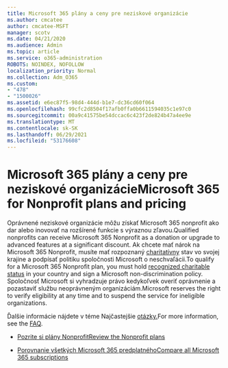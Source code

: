 ```yaml
---
title: Microsoft 365 plány a ceny pre neziskové organizácie
ms.author: cmcatee
author: cmcatee-MSFT
manager: scotv
ms.date: 04/21/2020
ms.audience: Admin
ms.topic: article
ms.service: o365-administration
ROBOTS: NOINDEX, NOFOLLOW
localization_priority: Normal
ms.collection: Adm_O365
ms.custom:
- "478"
- "1500026"
ms.assetid: e6ec87f5-98d4-444d-b1e7-dc36cd60f064
ms.openlocfilehash: 99cfc2d8504f17afb0ffa0b6611594035c1e97c0
ms.sourcegitcommit: 00a9c41575be54dccac6c423f2de824b47a4ee9e
ms.translationtype: MT
ms.contentlocale: sk-SK
ms.lasthandoff: 06/29/2021
ms.locfileid: "53176608"
---
```

# <a name="microsoft-365-for-nonprofit-plans-and-pricing"></a><span data-ttu-id="67778-102">Microsoft 365 plány a ceny pre neziskové organizácie</span><span class="sxs-lookup"><span data-stu-id="67778-102">Microsoft 365 for Nonprofit plans and pricing</span></span>

<span data-ttu-id="67778-103">Oprávnené neziskové organizácie môžu získať Microsoft 365 nonprofit ako dar alebo inovovať na rozšírené funkcie s výraznou zľavou.</span><span class="sxs-lookup"><span data-stu-id="67778-103">Qualified nonprofits can receive Microsoft 365 Nonprofit as a donation or upgrade to advanced features at a significant discount.</span></span> <span data-ttu-id="67778-104">Ak chcete mať nárok na Microsoft 365 Nonprofit, musíte mať rozpoznaný [charitatívny](https://go.microsoft.com/fwlink/p/?LinkID=330253) stav vo svojej krajine a podpísať politiku spoločnosti Microsoft o neschvaľácii.</span><span class="sxs-lookup"><span data-stu-id="67778-104">To qualify for a Microsoft 365 Nonprofit plan, you must hold [recognized charitable status](https://go.microsoft.com/fwlink/p/?LinkID=330253) in your country and sign a Microsoft non-discrimination policy.</span></span> <span data-ttu-id="67778-105">Spoločnosť Microsoft si vyhradzuje právo kedykoľvek overiť oprávnenie a pozastaviť službu neoprávneným organizáciám.</span><span class="sxs-lookup"><span data-stu-id="67778-105">Microsoft reserves the right to verify eligibility at any time and to suspend the service for ineligible organizations.</span></span>
  
<span data-ttu-id="67778-106">Ďalšie informácie nájdete v téme Najčastejšie [otázky.](https://products.office.com/nonprofit/office-365-nonprofit)</span><span class="sxs-lookup"><span data-stu-id="67778-106">For more information, see the [FAQ](https://products.office.com/nonprofit/office-365-nonprofit).</span></span>
  
- [<span data-ttu-id="67778-107">Pozrite si plány Nonprofit</span><span class="sxs-lookup"><span data-stu-id="67778-107">Review the Nonprofit plans</span></span>](https://products.office.com/nonprofit/office-365-nonprofit-plans-and-pricing?tab=1)

- [<span data-ttu-id="67778-108">Porovnanie všetkých Microsoft 365 predplatného</span><span class="sxs-lookup"><span data-stu-id="67778-108">Compare all Microsoft 365 subscriptions</span></span>](https://products.office.com/business/compare-more-office-365-for-business-plans)